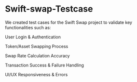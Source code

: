 # Swift-swap-Testcase
We created test cases for the Swift Swap project to validate key functionalities such as:

User Login & Authentication

Token/Asset Swapping Process

Swap Rate Calculation Accuracy

Transaction Success & Failure Handling

UI/UX Responsiveness & Errors
